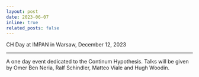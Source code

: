 ```yaml
---
layout: post
date: 2023-06-07 
inline: true
related_posts: false
---
```


CH Day at IMPAN in Warsaw, December 12, 2023 

***

A one day event dedicated to the Continum Hypothesis. Talks will be given by Omer Ben Neria, Ralf Schindler, Matteo Viale and Hugh Woodin.
